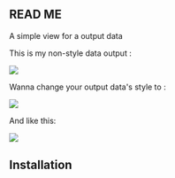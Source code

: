 <h2><a href="#readme"><span class="octicon octicon-link"></span></a>READ ME</h2>

<p>A simple view for a output data</p>
<p>This is my non-style data output :</p>
<img src="http://i.imgur.com/Z8enpqj.png"/>
<p>Wanna change your output data's style to :</p>
<img src="http://i.imgur.com/vKykF3t.png"/>
<p>And like this:  </p>
<img src="http://i.imgur.com/JThu0kg.png"/>
<h2><a href="#installation"><span class="octicon octicon-link"></span></a>Installation</h2>
